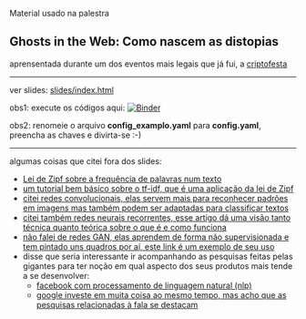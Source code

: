Material usado na palestra

## Ghosts in the Web: Como nascem as distopias

aprensentada durante um dos eventos mais legais que já fui, a [criptofesta](http://criptofesta.org/)

---

ver slides: [slides/index.html](https://demacdolincoln.github.io/criptofesta/slides/index.html)

obs1: execute os códigos aqui: [![Binder](https://mybinder.org/badge_logo.svg)](https://mybinder.org/v2/gh/demacdolincoln/criptofesta/master)

obs2: renomeie o arquivo **config_examplo.yaml** para **config.yaml**, preencha as chaves e divirta-se :-)

---

algumas coisas que citei fora dos slides:

* [Lei de Zipf sobre a frequência de palavras num texto](https://en.wikipedia.org/wiki/Zipf%27s_law)
* [um tutorial bem básico sobre o tf-idf, que é uma aplicação da lei de Zipf](https://stevenloria.com/tf-idf/)
* [citei redes convolucionais, elas servem mais para reconhecer padrões em imagens mas também podem ser adaptadas para classificar textos](https://cs231n.github.io/convolutional-networks/)
* [citei também redes neurais recorrentes, esse artigo dá uma visão tanto técnica quanto teórica sobre o que é e como funciona](https://distill.pub/2016/augmented-rnns/)
* [não falei de redes GAN, elas aprendem de forma não supervisionada e tem pintado uns quadros por aí, este link é um exemplo de seu uso](https://github.com/NVIDIA/FastPhotoStyle)
* disse que seria interessante ir acompanhando as pesquisas feitas pelas gigantes para ter noção em qual aspecto dos seus produtos mais tende a se desenvolver:
  - [facebook com processamento de linguagem natural (nlp)](https://research.fb.com/)
  - [google investe em muita coisa ao mesmo tempo, mas acho que as pesquisas relacionadas à fala se destacam](https://ai.google/research)
